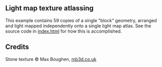 ## Light map texture atlassing

This example contains 59 copies of a single "block" geometry, arranged and light mapped
independently onto a single light map atlas. See the source code in [index.html](index.html)
for how this is accomplished.

## Credits

Stone texture &copy; Max Boughen, [mb3d.co.uk](http://www.mb3d.co.uk)
